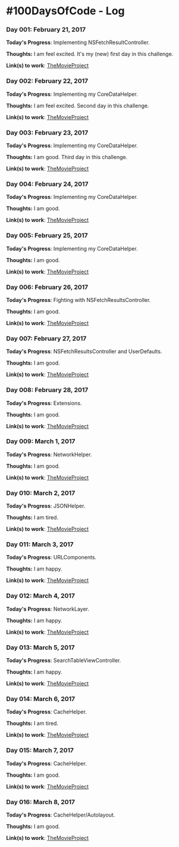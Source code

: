 # #100DaysOfCode - Log

### Day 001: February 21, 2017

**Today's Progress**: Implementing NSFetchResultController.

**Thoughts:** I am feel excited. It's my (new) first day in this challenge.

**Link(s) to work**: [TheMovieProject](https://github.com/richardfrk/TheMovieProject)

### Day 002: February 22, 2017

**Today's Progress**: Implementing my CoreDataHelper.

**Thoughts:** I am feel excited. Second day in this challenge.

**Link(s) to work**: [TheMovieProject](https://github.com/richardfrk/TheMovieProject)

### Day 003: February 23, 2017

**Today's Progress**: Implementing my CoreDataHelper.

**Thoughts:** I am good. Third day in this challenge.

**Link(s) to work**: [TheMovieProject](https://github.com/richardfrk/TheMovieProject)

### Day 004: February 24, 2017

**Today's Progress**: Implementing my CoreDataHelper.

**Thoughts:** I am good.

**Link(s) to work**: [TheMovieProject](https://github.com/richardfrk/TheMovieProject)

### Day 005: February 25, 2017

**Today's Progress**: Implementing my CoreDataHelper.

**Thoughts:** I am good.

**Link(s) to work**: [TheMovieProject](https://github.com/richardfrk/TheMovieProject)

### Day 006: February 26, 2017

**Today's Progress**: Fighting with NSFetchResultsController.

**Thoughts:** I am good.

**Link(s) to work**: [TheMovieProject](https://github.com/richardfrk/TheMovieProject)

### Day 007: February 27, 2017

**Today's Progress**: NSFetchResultsController and UserDefaults.

**Thoughts:** I am good.

**Link(s) to work**: [TheMovieProject](https://github.com/richardfrk/TheMovieProject)

### Day 008: February 28, 2017

**Today's Progress**: Extensions.

**Thoughts:** I am good.

**Link(s) to work**: [TheMovieProject](https://github.com/richardfrk/TheMovieProject)

### Day 009: March 1, 2017

**Today's Progress**: NetworkHelper.

**Thoughts:** I am good.

**Link(s) to work**: [TheMovieProject](https://github.com/richardfrk/TheMovieProject)

### Day 010: March 2, 2017

**Today's Progress**: JSONHelper.

**Thoughts:** I am tired.

**Link(s) to work**: [TheMovieProject](https://github.com/richardfrk/TheMovieProject)

### Day 011: March 3, 2017

**Today's Progress**: URLComponents.

**Thoughts:** I am happy.

**Link(s) to work**: [TheMovieProject](https://github.com/richardfrk/TheMovieProject)

### Day 012: March 4, 2017

**Today's Progress**: NetworkLayer.

**Thoughts:** I am happy.

**Link(s) to work**: [TheMovieProject](https://github.com/richardfrk/TheMovieProject)

### Day 013: March 5, 2017

**Today's Progress**: SearchTableViewController.

**Thoughts:** I am happy.

**Link(s) to work**: [TheMovieProject](https://github.com/richardfrk/TheMovieProject)

### Day 014: March 6, 2017

**Today's Progress**: CacheHelper.

**Thoughts:** I am tired.

**Link(s) to work**: [TheMovieProject](https://github.com/richardfrk/TheMovieProject)

### Day 015: March 7, 2017

**Today's Progress**: CacheHelper.

**Thoughts:** I am good.

**Link(s) to work**: [TheMovieProject](https://github.com/richardfrk/TheMovieProject)

### Day 016: March 8, 2017

**Today's Progress**: CacheHelper/Autolayout.

**Thoughts:** I am good.

**Link(s) to work**: [TheMovieProject](https://github.com/richardfrk/TheMovieProject)

